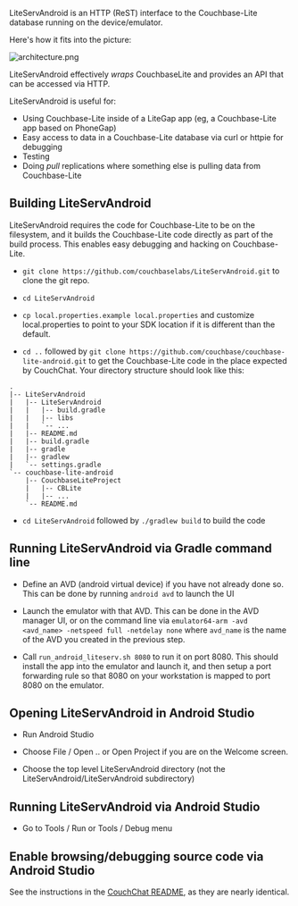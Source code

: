 

LiteServAndroid is an HTTP (ReST) interface to the Couchbase-Lite database running on the device/emulator.  

Here's how it fits into the picture:

![architecture.png](http://cl.ly/image/3i400h2Z0f1f/lite-serv-android.png)

LiteServAndroid effectively _wraps_ CouchbaseLite and provides an API that can be accessed via HTTP.

LiteServAndroid is useful for:

* Using Couchbase-Lite inside of a LiteGap app (eg, a Couchbase-Lite app based on PhoneGap)
* Easy access to data in a Couchbase-Lite database via curl or httpie for debugging
* Testing 
* Doing _pull_ replications where something else is pulling data from Couchbase-Lite 

## Building LiteServAndroid

LiteServAndroid requires the code for Couchbase-Lite to be on the filesystem, and it builds the Couchbase-Lite code directly as part of the build process.  This enables easy debugging and hacking on Couchbase-Lite.  

* `git clone https://github.com/couchbaselabs/LiteServAndroid.git` to clone the git repo.

* `cd LiteServAndroid` 

* `cp local.properties.example local.properties` and customize local.properties to point to your SDK location if it is different than the default.

* `cd ..` followed by `git clone https://github.com/couchbase/couchbase-lite-android.git` to get the Couchbase-Lite code in the place expected by CouchChat.  Your directory structure should look like this:

```
.
|-- LiteServAndroid
|   |-- LiteServAndroid
|   |   |-- build.gradle
|   |   |-- libs
|   |   `-- ...
|   |-- README.md
|   |-- build.gradle
|   |-- gradle
|   |-- gradlew
|   `-- settings.gradle
`-- couchbase-lite-android
    |-- CouchbaseLiteProject
    |   |-- CBLite
    |   |-- ...
    `-- README.md
```

* `cd LiteServAndroid` followed by `./gradlew build` to build the code

## Running LiteServAndroid via Gradle command line

* Define an AVD (android virtual device) if you have not already done so.  This can be done by running `android avd` to launch the UI

* Launch the emulator with that AVD.  This can be done in the AVD manager UI, or on the command line via `emulator64-arm -avd <avd_name> -netspeed full -netdelay none` where `avd_name` is the name of the AVD you created in the previous step.

* Call `run_android_liteserv.sh 8080` to run it on port 8080.  This should install the app into the emulator and launch it, and then setup a port forwarding rule so that 8080 on your workstation is mapped to port 8080 on the emulator.


## Opening LiteServAndroid in Android Studio

* Run Android Studio

* Choose File / Open .. or Open Project if you are on the Welcome screen.

* Choose the top level LiteServAndroid directory (not the LiteServAndroid/LiteServAndroid subdirectory)

## Running LiteServAndroid via Android Studio

* Go to Tools / Run or Tools / Debug menu


## Enable browsing/debugging source code via Android Studio

See the instructions in the [CouchChat README](https://github.com/couchbaselabs/CouchChatAndroid), as they are nearly identical.



